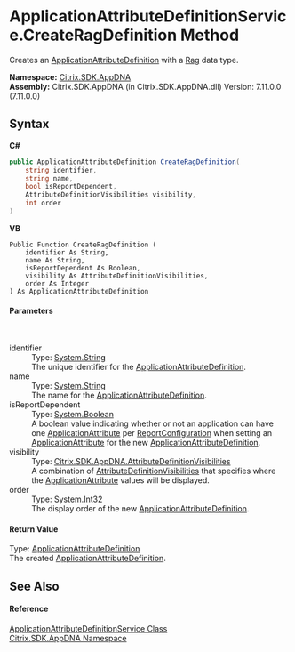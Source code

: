 # ApplicationAttributeDefinitionService.CreateRagDefinition Method 
 

Creates an <a href="6abacc77-38ad-8572-e2dd-e6f19ca0f74c">ApplicationAttributeDefinition</a> with a <a href="47ec9c6f-5ad8-dd38-ce35-3f68c6893cd6">Rag</a> data type.

**Namespace:**&nbsp;[Citrix.SDK.AppDNA](index.md)<br />**Assembly:**&nbsp;Citrix.SDK.AppDNA (in Citrix.SDK.AppDNA.dll) Version: 7.11.0.0 (7.11.0.0)

## Syntax

**C#**
```csharp
public ApplicationAttributeDefinition CreateRagDefinition(
	string identifier,
	string name,
	bool isReportDependent,
	AttributeDefinitionVisibilities visibility,
	int order
)
```

**VB**
```vbnet
Public Function CreateRagDefinition ( 
	identifier As String,
	name As String,
	isReportDependent As Boolean,
	visibility As AttributeDefinitionVisibilities,
	order As Integer
) As ApplicationAttributeDefinition
```


#### Parameters
&nbsp;<dl><dt>identifier</dt><dd>Type: <a href="http://msdn2.microsoft.com/en-us/library/s1wwdcbf" target="_blank">System.String</a><br />The unique identifier for the <a href="6abacc77-38ad-8572-e2dd-e6f19ca0f74c">ApplicationAttributeDefinition</a>.</dd><dt>name</dt><dd>Type: <a href="http://msdn2.microsoft.com/en-us/library/s1wwdcbf" target="_blank">System.String</a><br />The name for the <a href="6abacc77-38ad-8572-e2dd-e6f19ca0f74c">ApplicationAttributeDefinition</a>.</dd><dt>isReportDependent</dt><dd>Type: <a href="http://msdn2.microsoft.com/en-us/library/a28wyd50" target="_blank">System.Boolean</a><br />A boolean value indicating whether or not an application can have one <a href="f773bd8d-2e45-6317-674a-4e122ddd2890">ApplicationAttribute</a> per <a href="65f3ee4f-5129-5083-b4da-0f1e23fc3784">ReportConfiguration</a> when setting an <a href="f773bd8d-2e45-6317-674a-4e122ddd2890">ApplicationAttribute</a> for the new <a href="6abacc77-38ad-8572-e2dd-e6f19ca0f74c">ApplicationAttributeDefinition</a>.</dd><dt>visibility</dt><dd>Type: <a href="488416ab-b595-e591-5682-2e74184b29d1">Citrix.SDK.AppDNA.AttributeDefinitionVisibilities</a><br />A combination of <a href="488416ab-b595-e591-5682-2e74184b29d1">AttributeDefinitionVisibilities</a> that specifies where the <a href="f773bd8d-2e45-6317-674a-4e122ddd2890">ApplicationAttribute</a> values will be displayed.</dd><dt>order</dt><dd>Type: <a href="http://msdn2.microsoft.com/en-us/library/td2s409d" target="_blank">System.Int32</a><br />The display order of the new <a href="6abacc77-38ad-8572-e2dd-e6f19ca0f74c">ApplicationAttributeDefinition</a>.</dd></dl>

#### Return Value
Type: <a href="6abacc77-38ad-8572-e2dd-e6f19ca0f74c">ApplicationAttributeDefinition</a><br />The created <a href="6abacc77-38ad-8572-e2dd-e6f19ca0f74c">ApplicationAttributeDefinition</a>.

## See Also


#### Reference
<a href="ea8d208e-2e45-940c-103d-bff3bbef2876">ApplicationAttributeDefinitionService Class</a><br /><a href="fe2d265b-410b-8b11-1eb4-a790e0b062bf">Citrix.SDK.AppDNA Namespace</a><br />
